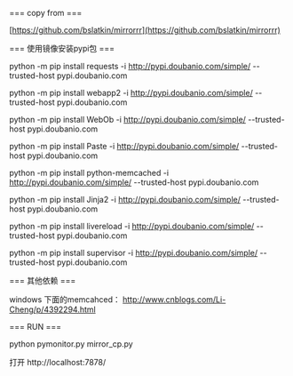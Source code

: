 === copy from ===

[https://github.com/bslatkin/mirrorrr](https://github.com/bslatkin/mirrorrr)



=== 使用镜像安装pypi包 ===


python -m pip install requests -i http://pypi.doubanio.com/simple/  --trusted-host pypi.doubanio.com

python -m pip install webapp2 -i http://pypi.doubanio.com/simple/  --trusted-host pypi.doubanio.com

python -m pip install WebOb -i http://pypi.doubanio.com/simple/  --trusted-host pypi.doubanio.com

python -m pip install Paste -i http://pypi.doubanio.com/simple/  --trusted-host pypi.doubanio.com

python -m pip install python-memcached -i http://pypi.doubanio.com/simple/  --trusted-host pypi.doubanio.com

python -m pip install Jinja2 -i http://pypi.doubanio.com/simple/  --trusted-host pypi.doubanio.com

python -m pip install livereload -i http://pypi.doubanio.com/simple/  --trusted-host pypi.doubanio.com

python -m pip install supervisor -i http://pypi.doubanio.com/simple/  --trusted-host pypi.doubanio.com





=== 其他依赖 === 

windows 下面的memcahced： 
http://www.cnblogs.com/Li-Cheng/p/4392294.html


===  RUN ===


python pymonitor.py mirror_cp.py


打开 http://localhost:7878/
